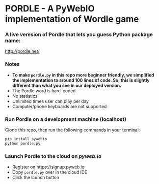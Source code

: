# PORDLE - A PyWebIO implementation of Wordle game

### A live veresion of Pordle that lets you guess Python package name:
http://pordle.net/


### Notes
- **To make `pordle.py` in this repo more beginner friendly, we simplified the implementation to around 100 lines of code. So, this is slightly different than what you see in our deployed version.**
 - The Pordle word is hard-coded
 - No statistics
 - Unlimited times user can play per day
 - Computer/phone keyboards are not supported

### Run Pordle on a development machine (localhost)
Clone this repo, then run the following commands in your terminal:
```bash
pip install pywebio
python pordle.py
```

### Launch Pordle to the cloud on *pyweb.io*
- Register on https://signup.pyweb.io
- Copy `pordle.py` over in the cloud IDE
- Click the launch button
